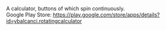 A calculator, buttons of which spin continuously.</br>
Google Play Store:
https://play.google.com/store/apps/details?id=ybalcanci.rotatingcalculator
</br>
